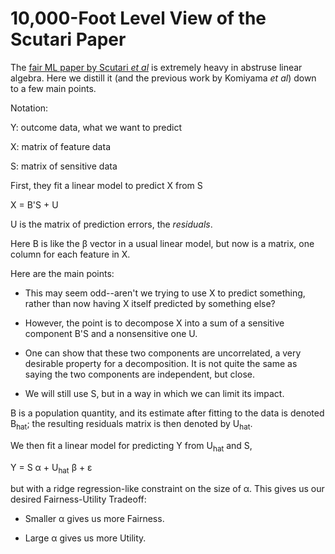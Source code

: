 
# 10,000-Foot Level View of the Scutari Paper

The [fair ML paper by Scutari *et
al*](ihttps://arxiv.org/pdf/2105.13817.pdf) is extremely heavy in
abstruse linear algebra.  Here we distill it (and the previous work by
Komiyama *et al*) down to a few main points.

Notation:

Y:  outcome data, what we want to predict

X:  matrix of feature data

S:  matrix of sensitive data

First, they fit a linear model to predict X from S

X = B'S + U

U is the matrix of prediction errors, the *residuals*.  

Here B is like the &beta; vector in a usual linear model, but now is a
matrix, one column for each feature in X.

Here are the main points:

* This may seem odd--aren't we trying to use X to predict something,
  rather than now having X itself predicted by something else?

* However, the point is to decompose X into a sum of a sensitive
  component B'S and a nonsensitive one U.  

* One can show that these two components are uncorrelated, a very
  desirable property for a decomposition.  It is not quite the same as
saying the two components are independent, but close.

* We will still use S, but in a way in which we can limit its impact.

B is a population quantity, and its estimate after fitting to the data
is denoted B<sub>hat</sub>; the resulting residuals matrix is then 
denoted by U<sub>hat</sub>.

We then fit a linear model for predicting Y from U<sub>hat</sub> and S,

Y = S &alpha; + U<sub>hat</sub> &beta; + &epsilon;

but with a ridge regression-like constraint on the size of &alpha;.
This gives us our desired Fairness-Utility Tradeoff:

* Smaller &alpha; gives us more Fairness.

* Large &alpha; gives us more Utility.


